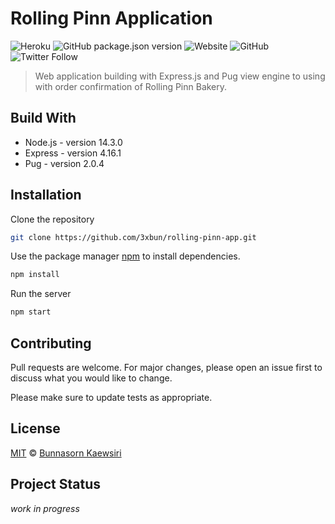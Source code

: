 # Rolling Pinn Application
![Heroku](https://pyheroku-badge.herokuapp.com/?app=rolling-pinn-app) 
![GitHub package.json version](https://img.shields.io/github/package-json/v/3xbun/rolling-pinn-app)
![Website](https://img.shields.io/website?url=http%3A%2F%2Frolling-pinn-app.herokuapp.com)
![GitHub](https://img.shields.io/github/license/3xbun/rolling-pinn-app)
![Twitter Follow](https://img.shields.io/twitter/follow/3xbunn?style=social)
> Web application building with Express.js and Pug view engine to using with order confirmation of Rolling Pinn Bakery.

## Build With
* Node.js - version 14.3.0
* Express - version 4.16.1
* Pug - version 2.0.4

## Installation 

Clone the repository

```bash
git clone https://github.com/3xbun/rolling-pinn-app.git
```

Use the package manager [npm](http://npmjs.com/) to install dependencies.

```bash
npm install
```

Run the server
```bash
npm start
```

## Contributing
Pull requests are welcome. For major changes, please open an issue first to discuss what you would like to change.

Please make sure to update tests as appropriate.

## License
[MIT](https://choosealicense.com/licenses/mit/) ©️ [Bunnasorn Kaewsiri](http://www.3xbun.studio)

## Project Status
_work in progress_